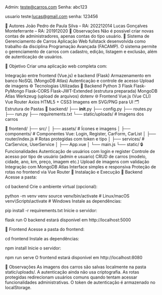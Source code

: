 Admin: teste@carros.com Senha: abc123

usuario teste:lucas@gmail.com senha: 123456

👥 Autores
João Pedro de Paula Silva – RA: 202212014
Lucas Gonçalves Monteferrante – RA: 201912020
📌 Observações
Não é possivel criar novas contas de administradores, apenas contas do tipo usuário.
🚗 Sistema de Gerenciamento de Carros
Aplicação Web fullstack desenvolvida como trabalho da disciplina Programação Avançada (FACAMP). O sistema permite o gerenciamento de carros com cadastro, edição, listagem e exclusão, além de autenticação de usuários.

🎯 Objetivo
Criar uma aplicação web completa com:

Integração entre frontend (Vue.js) e backend (Flask)
Armazenamento em banco NoSQL (MongoDB Atlas)
Autenticação e controle de acesso
Upload de imagens
⚙️ Tecnologias Utilizadas
📌 Backend
Python 3
Flask
Flask-PyMongo
Flask-CORS
Flask-JWT-Extended (estrutura preparada)
MongoDB Atlas
Werkzeug (upload de arquivos)
dotenv
🌐 Frontend
Vue.js (Vue CLI)
Vue Router
Axios
HTML5 + CSS3
Imagens em SVG/PNG para UI
🗂️ Estrutura de Pastas
📁 backend/
├── __init__.py
├── config.py
├── routes.py
├── run.py
├── requirements.txt
└── static/uploads/         # Imagens dos carros

📁 frontend/
├── src/
│   ├── assets/             # Ícones e imagens
│   ├── components/         # Componentes Vue: Login, Register, CarForm, CarList
│   ├── router/index.js     # Rotas protegidas com token e tipo
│   ├── services/           # CarService, UserService
│   ├── App.vue
│   └── main.js
└── static/
🔒 Funcionalidades
Autenticação de usuários com login e register
Controle de acesso por tipo de usuário (admin e usuario)
CRUD de carros (modelo, cidade, ano, km, preço, imagem etc.)
Upload de imagens com validação
Integração com MongoDB Atlas
Interface simples e responsiva
Proteção de rotas no frontend via Vue Router
🧪 Instalação e Execução
🔹 Backend
Acesse a pasta:

cd backend
Crie o ambiente virtual (opcional):

python -m venv venv
source venv/bin/activate  # Linux/macOS
venv\Scripts\activate   # Windows
Instale as dependências:

pip install -r requirements.txt
Inicie o servidor:

flask run
O backend estará disponível em http://localhost:5000

🔹 Frontend
Acesse a pasta do frontend:

cd frontend
Instale as dependências:

npm install
Inicie o servidor:

npm run serve
O frontend estará disponível em http://localhost:8080

📌 Observações
As imagens dos carros são salvas localmente na pasta static/uploads/.
A autenticação ainda não usa criptografia.
As rotas protegidas redirecionam usuários comuns quando tentam acessar funcionalidades administrativas.
O token de autenticação é armazenado no localStorage.
